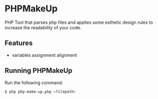 PHPMakeUp
==========

PHP Tool that parses php files and applies some esthetic design rules to increase the readability of your code.

Features
--------

* variables assignment alignment

Running PHPMakeUp
-----------------

Run the following command:
```bash
$ php php-make-up.php <filepath>
```